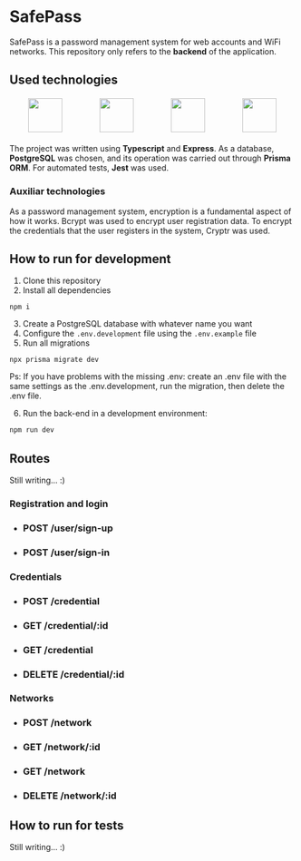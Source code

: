 # SafePass

SafePass is a password management system for web accounts and WiFi networks. This repository only refers to the **backend** of the application.

## Used technologies

<div style="display: flex; justify-content: space-around; margin-bottom: 20px; margin-top: 20px">
    <img src="https://cdn.jsdelivr.net/gh/devicons/devicon/icons/typescript/typescript-original.svg" width="60" height="60"/>
    <img src="https://cdn.jsdelivr.net/gh/devicons/devicon/icons/express/express-original-wordmark.svg" width="60" height="60"/>
    <img src="https://cdn.jsdelivr.net/gh/devicons/devicon/icons/postgresql/postgresql-original-wordmark.svg" width="60" height="60"/>
    <img src="https://cdn.jsdelivr.net/gh/devicons/devicon/icons/jest/jest-plain.svg" width="60" height="60"/>
</div>

The project was written using **Typescript** and **Express**. As a database, **PostgreSQL** was chosen, and its operation was carried out through **Prisma ORM**. For automated tests, **Jest** was used.

### Auxiliar technologies

As a password management system, encryption is a fundamental aspect of how it works. Bcrypt was used to encrypt user registration data. To encrypt the credentials that the user registers in the system, Cryptr was used.

## How to run for development

1. Clone this repository
2. Install all dependencies

```
npm i
```

3. Create a PostgreSQL database with whatever name you want
4. Configure the `.env.development` file using the `.env.example` file
5. Run all migrations

```
npx prisma migrate dev
```
Ps: If you have problems with the missing .env: create an .env file with the same settings as the .env.development, run the migration, then delete the .env file.

6. Run the back-end in a development environment:

```bash
npm run dev
```

## Routes

Still writing... :)

### Registration and login

* <h3>POST /user/sign-up</h3>

* <h3>POST /user/sign-in</h3>


### Credentials

* <h3>POST /credential</h3>


* <h3>GET /credential/:id</h3>


* <h3>GET /credential</h3>


* <h3>DELETE /credential/:id</h3>


### Networks

* <h3>POST /network</h3>


* <h3>GET /network/:id</h3>


* <h3>GET /network</h3>


* <h3>DELETE /network/:id</h3>


## How to run for tests

Still writing... :)
